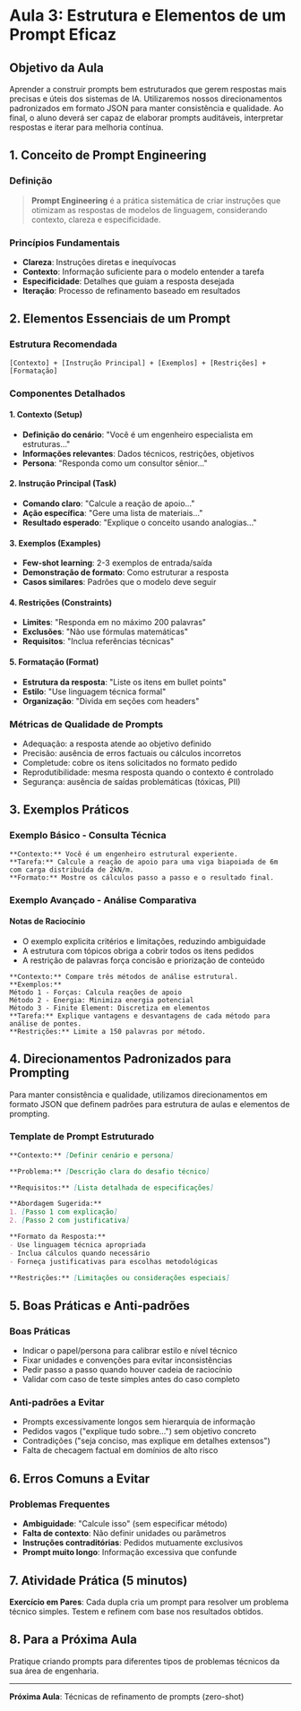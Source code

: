# Aula 3: Estrutura e Elementos de um Prompt Eficaz

## Objetivo da Aula
Aprender a construir prompts bem estruturados que gerem respostas mais precisas e úteis dos sistemas de IA. Utilizaremos nossos direcionamentos padronizados em formato JSON para manter consistência e qualidade. Ao final, o aluno deverá ser capaz de elaborar prompts auditáveis, interpretar respostas e iterar para melhoria contínua.

## 1. Conceito de Prompt Engineering

### Definição
> **Prompt Engineering** é a prática sistemática de criar instruções que otimizam as respostas de modelos de linguagem, considerando contexto, clareza e especificidade.

### Princípios Fundamentais
- **Clareza**: Instruções diretas e inequívocas
- **Contexto**: Informação suficiente para o modelo entender a tarefa
- **Especificidade**: Detalhes que guiam a resposta desejada
- **Iteração**: Processo de refinamento baseado em resultados

## 2. Elementos Essenciais de um Prompt

### Estrutura Recomendada
```
[Contexto] + [Instrução Principal] + [Exemplos] + [Restrições] + [Formatação]
```

### Componentes Detalhados

#### 1. Contexto (Setup)
- **Definição do cenário**: "Você é um engenheiro especialista em estruturas..."
- **Informações relevantes**: Dados técnicos, restrições, objetivos
- **Persona**: "Responda como um consultor sênior..."

#### 2. Instrução Principal (Task)
- **Comando claro**: "Calcule a reação de apoio..."
- **Ação específica**: "Gere uma lista de materiais..."
- **Resultado esperado**: "Explique o conceito usando analogias..."

#### 3. Exemplos (Examples)
- **Few-shot learning**: 2-3 exemplos de entrada/saída
- **Demonstração de formato**: Como estruturar a resposta
- **Casos similares**: Padrões que o modelo deve seguir

#### 4. Restrições (Constraints)
- **Limites**: "Responda em no máximo 200 palavras"
- **Exclusões**: "Não use fórmulas matemáticas"
- **Requisitos**: "Inclua referências técnicas"

#### 5. Formatação (Format)
- **Estrutura da resposta**: "Liste os itens em bullet points"
- **Estilo**: "Use linguagem técnica formal"
- **Organização**: "Divida em seções com headers"

### Métricas de Qualidade de Prompts
- Adequação: a resposta atende ao objetivo definido
- Precisão: ausência de erros factuais ou cálculos incorretos
- Completude: cobre os itens solicitados no formato pedido
- Reprodutibilidade: mesma resposta quando o contexto é controlado
- Segurança: ausência de saídas problemáticas (tóxicas, PII)

## 3. Exemplos Práticos

### Exemplo Básico - Consulta Técnica
```
**Contexto:** Você é um engenheiro estrutural experiente.
**Tarefa:** Calcule a reação de apoio para uma viga biapoiada de 6m com carga distribuída de 2kN/m.
**Formato:** Mostre os cálculos passo a passo e o resultado final.
```

### Exemplo Avançado - Análise Comparativa
#### Notas de Raciocínio
- O exemplo explicita critérios e limitações, reduzindo ambiguidade
- A estrutura com tópicos obriga a cobrir todos os itens pedidos
- A restrição de palavras força concisão e priorização de conteúdo
```
**Contexto:** Compare três métodos de análise estrutural.
**Exemplos:**
Método 1 - Forças: Calcula reações de apoio
Método 2 - Energia: Minimiza energia potencial
Método 3 - Finite Element: Discretiza em elementos
**Tarefa:** Explique vantagens e desvantagens de cada método para análise de pontes.
**Restrições:** Limite a 150 palavras por método.
```

## 4. Direcionamentos Padronizados para Prompting

Para manter consistência e qualidade, utilizamos direcionamentos em formato JSON que definem padrões para estrutura de aulas e elementos de prompting.

### Template de Prompt Estruturado
```markdown
**Contexto:** [Definir cenário e persona]

**Problema:** [Descrição clara do desafio técnico]

**Requisitos:** [Lista detalhada de especificações]

**Abordagem Sugerida:**
1. [Passo 1 com explicação]
2. [Passo 2 com justificativa]

**Formato da Resposta:**
- Use linguagem técnica apropriada
- Inclua cálculos quando necessário
- Forneça justificativas para escolhas metodológicas

**Restrições:** [Limitações ou considerações especiais]
```
## 5. Boas Práticas e Anti‑padrões

### Boas Práticas
- Indicar o papel/persona para calibrar estilo e nível técnico
- Fixar unidades e convenções para evitar inconsistências
- Pedir passo a passo quando houver cadeia de raciocínio
- Validar com caso de teste simples antes do caso completo

### Anti‑padrões a Evitar
- Prompts excessivamente longos sem hierarquia de informação
- Pedidos vagos ("explique tudo sobre…") sem objetivo concreto
- Contradições ("seja conciso, mas explique em detalhes extensos")
- Falta de checagem factual em domínios de alto risco

## 6. Erros Comuns a Evitar

### Problemas Frequentes
- **Ambiguidade**: "Calcule isso" (sem especificar método)
- **Falta de contexto**: Não definir unidades ou parâmetros
- **Instruções contraditórias**: Pedidos mutuamente exclusivos
- **Prompt muito longo**: Informação excessiva que confunde

## 7. Atividade Prática (5 minutos)
**Exercício em Pares**: Cada dupla cria um prompt para resolver um problema técnico simples. Testem e refinem com base nos resultados obtidos.

## 8. Para a Próxima Aula
Pratique criando prompts para diferentes tipos de problemas técnicos da sua área de engenharia.

---
**Próxima Aula**: Técnicas de refinamento de prompts (zero-shot)
